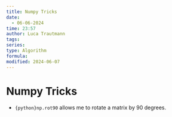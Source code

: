 ```yaml
---
title: Numpy Tricks
date:
  - 06-06-2024
time: 23:57
author: Luca Trautmann
tags: 
series: 
type: Algorithm
formula: 
modified: 2024-06-07
---
```

# Numpy Tricks
- `{python}np.rot90` allows me to rotate a matrix by 90 degrees. 